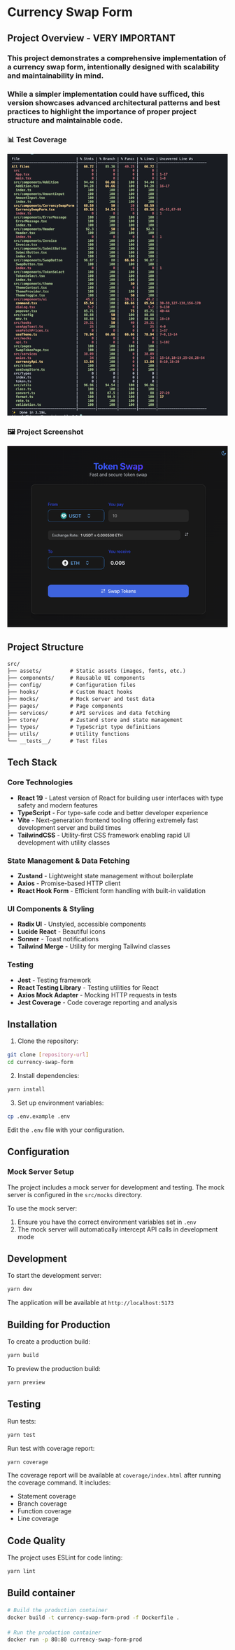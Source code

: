 # Currency Swap Form

## Project Overview - VERY IMPORTANT

### This project demonstrates a comprehensive implementation of a currency swap form, intentionally designed with scalability and maintainability in mind. 

### While a simpler implementation could have sufficed, this version showcases advanced architectural patterns and best practices to highlight the importance of proper project structure and maintainable code.

### 📊 Test Coverage
![Test Coverage](images/coverage.png)

### 🖼️ Project Screenshot
![Currency Swap Form](images/project.png)

## Project Structure

```
src/
├── assets/         # Static assets (images, fonts, etc.)
├── components/     # Reusable UI components
├── config/         # Configuration files
├── hooks/          # Custom React hooks
├── mocks/          # Mock server and test data
├── pages/          # Page components
├── services/       # API services and data fetching
├── store/          # Zustand store and state management
├── types/          # TypeScript type definitions
├── utils/          # Utility functions
└── __tests__/      # Test files
```

## Tech Stack

### Core Technologies
- **React 19** - Latest version of React for building user interfaces with type safety and modern features
- **TypeScript** - For type-safe code and better developer experience
- **Vite** - Next-generation frontend tooling offering extremely fast development server and build times
- **TailwindCSS** - Utility-first CSS framework enabling rapid UI development with utility classes

### State Management & Data Fetching
- **Zustand** - Lightweight state management without boilerplate
- **Axios** - Promise-based HTTP client
- **React Hook Form** - Efficient form handling with built-in validation

### UI Components & Styling
- **Radix UI** - Unstyled, accessible components
- **Lucide React** - Beautiful icons
- **Sonner** - Toast notifications
- **Tailwind Merge** - Utility for merging Tailwind classes

### Testing
- **Jest** - Testing framework
- **React Testing Library** - Testing utilities for React
- **Axios Mock Adapter** - Mocking HTTP requests in tests
- **Jest Coverage** - Code coverage reporting and analysis

## Installation

1. Clone the repository:
```bash
git clone [repository-url]
cd currency-swap-form
```

2. Install dependencies:
```bash
yarn install
```

3. Set up environment variables:
```bash
cp .env.example .env
```
Edit the `.env` file with your configuration.

## Configuration

### Mock Server Setup

The project includes a mock server for development and testing. The mock server is configured in the `src/mocks` directory.

To use the mock server:
1. Ensure you have the correct environment variables set in `.env`
2. The mock server will automatically intercept API calls in development mode

## Development

To start the development server:
```bash
yarn dev
```

The application will be available at `http://localhost:5173`

## Building for Production

To create a production build:
```bash
yarn build
```

To preview the production build:
```bash
yarn preview
```

## Testing

Run tests:
```bash
yarn test
```

Run test with coverage report:
```bash
yarn coverage
```


The coverage report will be available at `coverage/index.html` after running the coverage command. It includes:
- Statement coverage
- Branch coverage
- Function coverage
- Line coverage

## Code Quality

The project uses ESLint for code linting:
```bash
yarn lint
```

## Build container
```bash
# Build the production container
docker build -t currency-swap-form-prod -f Dockerfile .

# Run the production container
docker run -p 80:80 currency-swap-form-prod
```